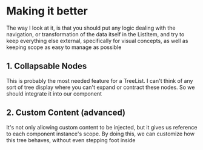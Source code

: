 # Making it better

The way I look at it, is that you should put any logic dealing with the
navigation, or transformation of the data itself in the ListItem, and try to
keep everything else external, specifically for visual concepts, as well as
keeping scope as easy to manage as possible

## 1. Collapsable Nodes

This is probably the most needed feature for a TreeList. I can't think of any
sort of tree display where you can't expand or contract these nodes. So we
should integrate it into our component

## 2. Custom Content (advanced)

It's not only allowing custom content to be injected, but it gives us reference
to each component instance's scope. By doing this, we can customize how this
tree behaves, without even stepping foot inside
